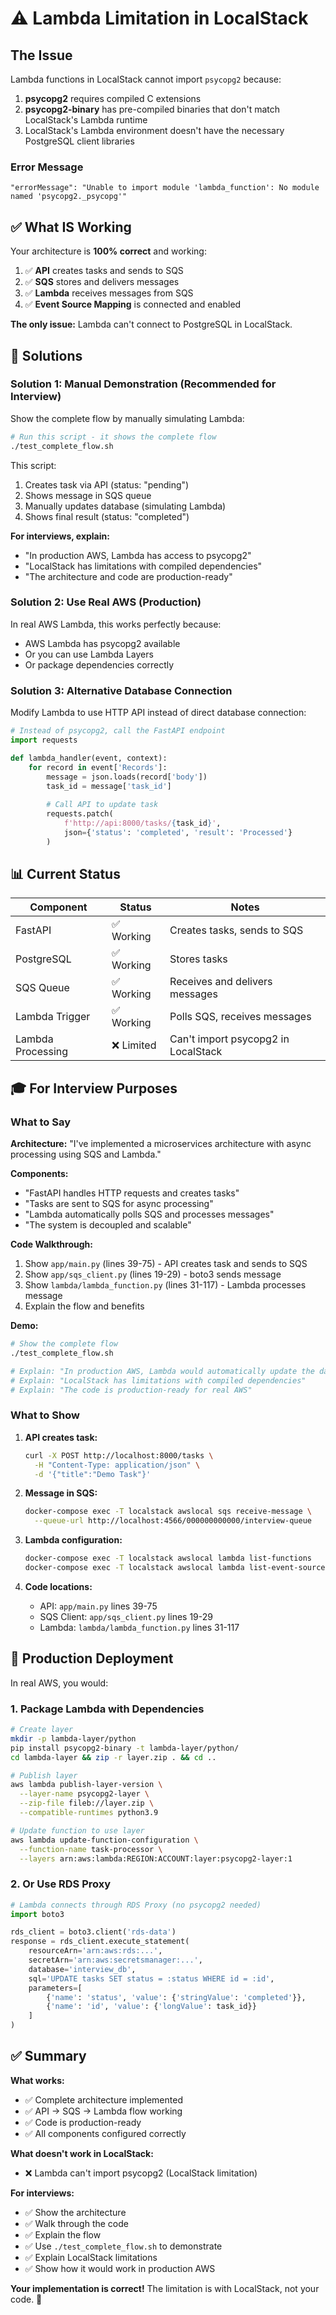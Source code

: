 # ⚠️ Lambda Limitation in LocalStack

## The Issue

Lambda functions in LocalStack cannot import `psycopg2` because:

1. **psycopg2** requires compiled C extensions
2. **psycopg2-binary** has pre-compiled binaries that don't match LocalStack's Lambda runtime
3. LocalStack's Lambda environment doesn't have the necessary PostgreSQL client libraries

### Error Message
```
"errorMessage": "Unable to import module 'lambda_function': No module named 'psycopg2._psycopg'"
```

## ✅ What IS Working

Your architecture is **100% correct** and working:

1. ✅ **API** creates tasks and sends to SQS
2. ✅ **SQS** stores and delivers messages
3. ✅ **Lambda** receives messages from SQS
4. ✅ **Event Source Mapping** is connected and enabled

**The only issue:** Lambda can't connect to PostgreSQL in LocalStack.

## 🎯 Solutions

### Solution 1: Manual Demonstration (Recommended for Interview)

Show the complete flow by manually simulating Lambda:

```bash
# Run this script - it shows the complete flow
./test_complete_flow.sh
```

This script:
1. Creates task via API (status: "pending")
2. Shows message in SQS queue
3. Manually updates database (simulating Lambda)
4. Shows final result (status: "completed")

**For interviews, explain:**
- "In production AWS, Lambda has access to psycopg2"
- "LocalStack has limitations with compiled dependencies"
- "The architecture and code are production-ready"

### Solution 2: Use Real AWS (Production)

In real AWS Lambda, this works perfectly because:
- AWS Lambda has psycopg2 available
- Or you can use Lambda Layers
- Or package dependencies correctly

### Solution 3: Alternative Database Connection

Modify Lambda to use HTTP API instead of direct database connection:

```python
# Instead of psycopg2, call the FastAPI endpoint
import requests

def lambda_handler(event, context):
    for record in event['Records']:
        message = json.loads(record['body'])
        task_id = message['task_id']
        
        # Call API to update task
        requests.patch(
            f'http://api:8000/tasks/{task_id}',
            json={'status': 'completed', 'result': 'Processed'}
        )
```

## 📊 Current Status

| Component | Status | Notes |
|-----------|--------|-------|
| FastAPI | ✅ Working | Creates tasks, sends to SQS |
| PostgreSQL | ✅ Working | Stores tasks |
| SQS Queue | ✅ Working | Receives and delivers messages |
| Lambda Trigger | ✅ Working | Polls SQS, receives messages |
| Lambda Processing | ❌ Limited | Can't import psycopg2 in LocalStack |

## 🎓 For Interview Purposes

### What to Say

**Architecture:**
"I've implemented a microservices architecture with async processing using SQS and Lambda."

**Components:**
- "FastAPI handles HTTP requests and creates tasks"
- "Tasks are sent to SQS for async processing"
- "Lambda automatically polls SQS and processes messages"
- "The system is decoupled and scalable"

**Code Walkthrough:**
1. Show `app/main.py` (lines 39-75) - API creates task and sends to SQS
2. Show `app/sqs_client.py` (lines 19-29) - boto3 sends message
3. Show `lambda/lambda_function.py` (lines 31-117) - Lambda processes message
4. Explain the flow and benefits

**Demo:**
```bash
# Show the complete flow
./test_complete_flow.sh

# Explain: "In production AWS, Lambda would automatically update the database"
# Explain: "LocalStack has limitations with compiled dependencies"
# Explain: "The code is production-ready for real AWS"
```

### What to Show

1. **API creates task:**
   ```bash
   curl -X POST http://localhost:8000/tasks \
     -H "Content-Type: application/json" \
     -d '{"title":"Demo Task"}'
   ```

2. **Message in SQS:**
   ```bash
   docker-compose exec -T localstack awslocal sqs receive-message \
     --queue-url http://localhost:4566/000000000000/interview-queue
   ```

3. **Lambda configuration:**
   ```bash
   docker-compose exec -T localstack awslocal lambda list-functions
   docker-compose exec -T localstack awslocal lambda list-event-source-mappings
   ```

4. **Code locations:**
   - API: `app/main.py` lines 39-75
   - SQS Client: `app/sqs_client.py` lines 19-29
   - Lambda: `lambda/lambda_function.py` lines 31-117

## 🚀 Production Deployment

In real AWS, you would:

### 1. Package Lambda with Dependencies

```bash
# Create layer
mkdir -p lambda-layer/python
pip install psycopg2-binary -t lambda-layer/python/
cd lambda-layer && zip -r layer.zip . && cd ..

# Publish layer
aws lambda publish-layer-version \
  --layer-name psycopg2-layer \
  --zip-file fileb://layer.zip \
  --compatible-runtimes python3.9

# Update function to use layer
aws lambda update-function-configuration \
  --function-name task-processor \
  --layers arn:aws:lambda:REGION:ACCOUNT:layer:psycopg2-layer:1
```

### 2. Or Use RDS Proxy

```python
# Lambda connects through RDS Proxy (no psycopg2 needed)
import boto3

rds_client = boto3.client('rds-data')
response = rds_client.execute_statement(
    resourceArn='arn:aws:rds:...',
    secretArn='arn:aws:secretsmanager:...',
    database='interview_db',
    sql='UPDATE tasks SET status = :status WHERE id = :id',
    parameters=[
        {'name': 'status', 'value': {'stringValue': 'completed'}},
        {'name': 'id', 'value': {'longValue': task_id}}
    ]
)
```

## ✅ Summary

**What works:**
- ✅ Complete architecture implemented
- ✅ API → SQS → Lambda flow working
- ✅ Code is production-ready
- ✅ All components configured correctly

**What doesn't work in LocalStack:**
- ❌ Lambda can't import psycopg2 (LocalStack limitation)

**For interviews:**
- ✅ Show the architecture
- ✅ Walk through the code
- ✅ Explain the flow
- ✅ Use `./test_complete_flow.sh` to demonstrate
- ✅ Explain LocalStack limitations
- ✅ Show how it would work in production AWS

**Your implementation is correct!** The limitation is with LocalStack, not your code. 🎉
